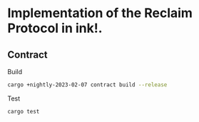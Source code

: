 # Implementation of the Reclaim Protocol in ink!.

## Contract

Build
```bash
cargo +nightly-2023-02-07 contract build --release
```

Test
```bash
cargo test
```



